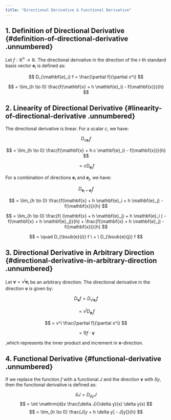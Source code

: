 ```yaml
---
title: "Directional Derivative & Functional Derivative"
---
```


## 1. Definition of Directional Derivative {#definition-of-directional-derivative .unnumbered}

Let $f : \mathbb{R}^n \to \mathbb{R}$. The directional derivative in the
direction of the $i$-th standard basis vector $\mathbf{e}_i$ is defined
as: 

$$ D_{\mathbf{e}_i} f = \frac{\partial f}{\partial x^i} $$

$$ = \lim_{h \to 0} \frac{f(\mathbf{x} + h \mathbf{e}_i) - f(\mathbf{x})}{h} $$

## 2. Linearity of Directional Derivative {#linearity-of-directional-derivative .unnumbered}

The directional derivative is linear. For a scalar $c$, we have:

$$ D_{c \mathbf{e}_i} f $$

$$ = \lim_{h \to 0} \frac{f(\mathbf{x} + h c \mathbf{e}_i) - f(\mathbf{x})}{h} $$
 
$$ = c D_{\mathbf{e}_i} f $$

For a combination of directions $\mathbf{e}_i$ and $\mathbf{e}_j$, we have:
 
$$ D_{\mathbf{e}_i + \mathbf{e}_j} f $$

$$ = \lim_{h \to 0} \frac{f(\mathbf{x} + h \mathbf{e}_i + h \mathbf{e}_j) - f(\mathbf{x})}{h} $$

$$ = \lim_{h \to 0}  \frac{f( (\mathbf{x} + h \mathbf{e}_j) + h \mathbf{e}_i ) - f(\mathbf{x} + h \mathbf{e}_j)}{h} + \frac{f(\mathbf{x} + h \mathbf{e}_j) - f(\mathbf{x})}{h} $$

$$ = \quad D_{\bsub{e}{i}} f \  + \  D_{\bsub{e}{j}} f $$ 

## 3. Directional Derivative in Arbitrary Direction {#directional-derivative-in-arbitrary-direction .unnumbered}

Let $\mathbf{v} = v^i \mathbf{e}_i$ be an arbitrary direction. The directional derivative in the direction $\mathbf{v}$ is given by:

$$ D_{\mathbf{v}} f = D_{v^i \mathbf{e}_i} f $$

$$ = v^i D_{\mathbf{e}_i} f $$

$$ = v^i \frac{\partial f}{\partial x^i} $$

$$ = \nabla f \cdot \mathbf{v}$$ 

,which represents the inner product and increment in $\mathbf{v}$-direction.

## 4. Functional Derivative {#functional-derivative .unnumbered}

If we replace the function $f$ with a functional $J$ and the direction $\mathbf{v}$ with $\delta y$, then the functional derivative is defined as: 

$$ \delta J = D_{\delta y} J $$
$$ = \int \mathrm{d}x \frac{\delta J}{\delta y}(x) \delta y(x) $$
$$ = \lim_{h \to 0} \frac{J[y + h \delta y] - J[y]}{h} $$
